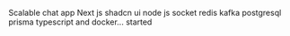 Scalable chat app Next js shadcn ui node js socket redis kafka postgresql prisma typescript and docker... started
